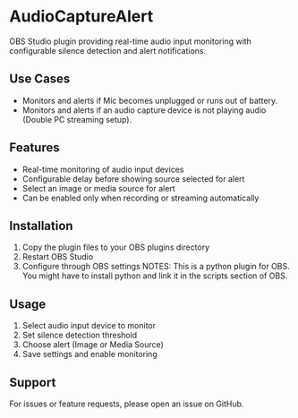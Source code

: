 ﻿# AudioCaptureAlert
OBS Studio plugin providing real-time audio input monitoring with configurable silence detection and alert notifications.

## Use Cases
- Monitors and alerts if Mic becomes unplugged or runs out of battery.
- Monitors and alerts if an audio capture device is not playing audio (Double PC streaming setup).

## Features
- Real-time monitoring of audio input devices
- Configurable delay before showing source selected for alert
- Select an image or media source for alert
- Can be enabled only when recording or streaming automatically

## Installation
1. Copy the plugin files to your OBS plugins directory
2. Restart OBS Studio
3. Configure through OBS settings
NOTES:
    This is a python plugin for OBS. You might have to install python and link it in the scripts section of OBS.

## Usage
1. Select audio input device to monitor
2. Set silence detection threshold
3. Choose alert (Image or Media Source)
4. Save settings and enable monitoring

## Support
For issues or feature requests, please open an issue on GitHub.
